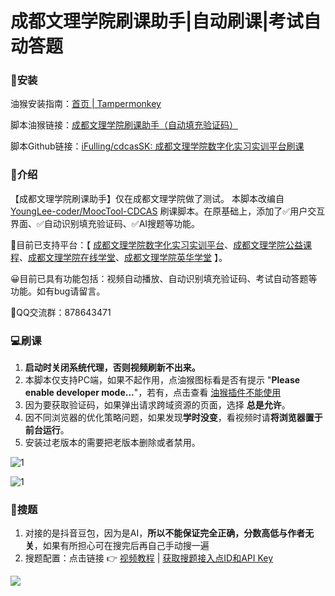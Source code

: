 # 成都文理学院刷课助手|自动刷课|考试自动答题

### 💽安装

油猴安装指南：[首页 | Tampermonkey](https://www.tampermonkey.net/index.php?locale=zh)

脚本油猴链接：[成都文理学院刷课助手（自动填充验证码）](https://greasyfork.org/zh-CN/scripts/512596)

脚本Github链接：[iFulling/cdcasSK: 成都文理学院数字化实习实训平台刷课](https://github.com/iFulling/cdcasSK)

### 📖介绍

【成都文理学院刷课助手】仅在成都文理学院做了测试。 本脚本改编自 [YoungLee-coder/MoocTool-CDCAS](https://github.com/YoungLee-coder/MoocTool-CDCAS) 刷课脚本。在原基础上，添加了✅用户交互界面、✅自动识别填充验证码、✅AI搜题等功能。

🚀目前已支持平台：【 [成都文理学院数字化实习实训平台](https://cdcas.rurenkj.com/)、[成都文理学院公益课程](https://gyxy.cdcas.com/)、[成都文理学院在线学堂](https://mooc.cdcas.com/)、[成都文理学院英华学堂](https://zxshixun.cdcas.com/) 】。

😀目前已具有功能包括：视频自动播放、自动识别填充验证码、考试自动答题等功能。如有bug请留言。

🐧QQ交流群：878643471

### 💻刷课

1. **启动时关闭系统代理，否则视频刷新不出来。**
2. 本脚本仅支持PC端，如果不起作用，点油猴图标看是否有提示 "**Please enable developer mode...**"，若有，点击查看 [油猴插件不能使用](https://www.baidu.com/s?wd=油猴PleaseEnableDeveloper)
3. 因为要获取验证码，如果弹出请求跨域资源的页面，选择 **总是允许**。
4. 因不同浏览器的优化策略问题，如果发现**学时没变**，看视频时请**将浏览器置于前台运行**。
5. 安装过老版本的需要把老版本删除或者禁用。

![1](https://s21.ax1x.com/2025/02/27/pE3oC1U.png)

![1](https://s21.ax1x.com/2025/02/27/pE3oPcF.png)

### 📝搜题

1. 对接的是抖音豆包，因为是AI，**所以不能保证完全正确，分数高低与作者无关**，如果有所担心可在搜完后再自己手动搜一遍
2. 搜题配置：点击链接 👉 [视频教程](https://pan.baidu.com/s/1YMk6Fqv6Bmr1jU0FlQXqNQ?pwd=6666) | [获取搜题接入点ID和API Key](https://kdocs.cn/l/clJtV1RU8GDe)

![](https://s21.ax1x.com/2025/02/27/pE3o9pT.png)